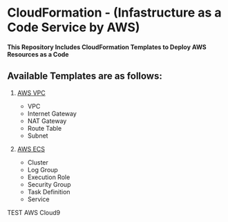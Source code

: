 # CloudFormation - (Infastructure as a Code Service by AWS)

#### This Repository Includes CloudFormation Templates to Deploy AWS Resources as a Code 

## Available Templates are as follows:

  1. [AWS VPC](https://github.com/GimhanDissanayake/CloudFormation/blob/main/1.%20AWS%20VPC)
      - VPC
      - Internet Gateway
      - NAT Gateway
      - Route Table
      - Subnet
      
  2. [AWS ECS](https://github.com/GimhanDissanayake/CloudFormation/blob/main/2.%20AWS%20ECS)
      - Cluster
      - Log Group
      - Execution Role
      - Security Group 
      - Task Definition
      - Service

TEST AWS Cloud9